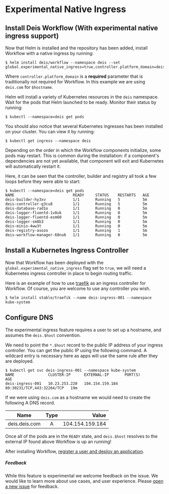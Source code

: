 # Experimental Native Ingress

## Install Deis Workflow (With experimental native ingress support)

Now that Helm is installed and the repository has been added, install Workflow with a native ingress by running:

```
$ helm install deis/workflow --namespace deis --set global.experimental_native_ingress=true,controller.platform_domain=deis.com
```

Where `controller.platform_domain` is a **required** parameter that is traditionally not required for Workflow. In this example we are using `deis.com` for `$hostname`.


 
Helm will install a variety of Kubernetes resources in the `deis` namespace.
Wait for the pods that Helm launched to be ready. Monitor their status by running:

```
$ kubectl --namespace=deis get pods
```

You should also notice that several Kubernetes ingresses has been installed on your cluster. You can view it by running:

```
$ kubectl get ingress --namespace deis
```


Depending on the order in which the Workflow components initialize, some pods may restart. This is common during the
installation: if a component's dependencies are not yet available, that component will exit and Kubernetes will
automatically restart it.

Here, it can be seen that the controller, builder and registry all took a few loops before they were able to start:

```
$ kubectl --namespace=deis get pods
NAME                          READY     STATUS    RESTARTS   AGE
deis-builder-hy3xv            1/1       Running   5          5m
deis-controller-g3cu8         1/1       Running   5          5m
deis-database-rad1o           1/1       Running   0          5m
deis-logger-fluentd-1v8uk     1/1       Running   0          5m
deis-logger-fluentd-esm60     1/1       Running   0          5m
deis-logger-sm8b3             1/1       Running   0          5m
deis-minio-4ww3t              1/1       Running   0          5m
deis-registry-asozo           1/1       Running   1          5m
deis-workflow-manager-68nu6   1/1       Running   0          5m
```

## Install a Kubernetes Ingress Controller

Now that Workflow has been deployed with the `global.experimental_native_ingress` flag set to `true`, we will need a Kubernetes ingress controller in place to begin routing traffic.

Here is an example of how to use [traefik](https://traefik.io/) as an ingress controller for Workflow. Of course, you are welcome to use any controller you wish.

```
$ helm install stable/traefik --name deis-ingress-001 --namespace kube-system
```

## Configure DNS

The experimental ingress feature requires a user to set up a hostname, and assumes the `deis.$host` convention.

We need to point the `*.$host` record to the public IP address of your ingress controller. You can get the public IP using the following command. A wildcard entry is necessary here as apps will use the same rule after they are deployed.

```
$ kubectl get svc deis-ingress-001 --namespace kube-system
NAME               CLUSTER-IP      EXTERNAL-IP       PORT(S)                      AGE
deis-ingress-001   10.23.253.220   104.154.159.184   80:30231/TCP,443:32264/TCP   19m
```

If we were using `deis.com` as a hostname we would need to create the following A DNS record.

| Name              | Type          | Value           |
| ----------------- |:-------------:| ---------------:|
| deis.deis.com     | A             | 104.154.159.184 |


Once all of the pods are in the `READY` state, and `deis.$host` resolves to the external IP found above Workflow is up an running!

After installing Workflow, [register a user and deploy an application](../quickstart/deploy-an-app.md).

##### Feedback

While this feature is experimental we welcome feedback on the issue. We would like to learn more about use cases, and user experience. Please [open a new issue](https://github.com/deis/workflow/issues/new) for feedback.
